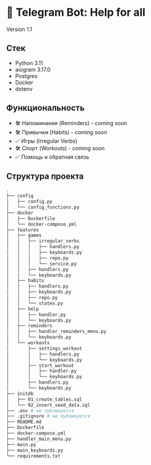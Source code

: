# 🤖 Telegram Bot: Help for all
Version 1.1


## Стек

- Python 3.11
- aiogram 3.17.0
- Postgres
- Docker
- dotenv

## Функциональность

- 🛠 Напоминания (Reminders) - coming soon
- 🛠 Привычки (Habits) - coming soon
- ✅ Игры (Irregular Verbs)
- 🛠 Спорт (Workouts) - coming soon
- ✅ Помощь и обратная связь

## Структура проекта

```bash
.
├── config
│   ├── config.py
│   └── config_functions.py
├── docker
│   ├── Dockerfile
│   └── docker-compose.yml
├── features
│   ├── games
│   │   ├── irregular_verbs
│   │   │   ├── handlers.py
│   │   │   ├── keyboards.py
│   │   │   ├── repo.py
│   │   │   └── service.py
│   │   ├── handlers.py
│   │   └── keyboards.py
│   ├── habits
│   │   ├── handlers.py
│   │   ├── keyboards.py
│   │   ├── repo.py
│   │   └── states.py
│   ├── help
│   │   ├── handler.py
│   │   └── keyboards.py
│   ├── reminders
│   │   ├── handler_reminders_menu.py
│   │   └── keyboards.py
│   └── workouts
│       ├── settings_workout
│       │   ├── handlers.py
│       │   └── keyboards.py
│       ├── start_workout
│       │   ├── handler.py
│       │   └── keyboards.py
│       ├── handlers.py
│       └── keyboards.py
├── initdb
│   ├── 01_create_tables.sql
│   └── 02_insert_seed_data.sql
├── .env # не публикуется
├── .gitignore # не публикуется
├── README.md
├── Dockerfile
├── docker-compose.yml
├── handler_main_menu.py
├── main.py
├── main_keyboards.py
└── requirements.txt
